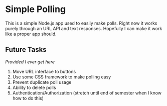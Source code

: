 # Simple Polling

This is a simple Node.js app used to easily make polls. Right now it works purely through an URL API and text responses. Hopefully I can make it work like a proper app should.

## Future Tasks

*Provided I ever get here*

1. Move URL interface to buttons
2. Use some CSS framework to make polling easy
3. Prevent duplicate poll usage
4. Ability to delete polls
5. Authentication/Authorization (stretch until end of semester when I know how to do this)